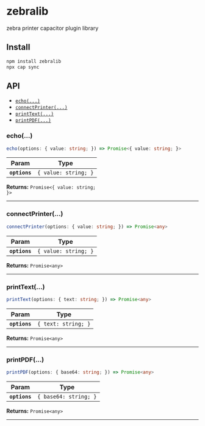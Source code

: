 # zebralib

zebra printer capacitor plugin library

## Install

```bash
npm install zebralib
npx cap sync
```

## API

<docgen-index>

* [`echo(...)`](#echo)
* [`connectPrinter(...)`](#connectprinter)
* [`printText(...)`](#printtext)
* [`printPDF(...)`](#printpdf)

</docgen-index>

<docgen-api>
<!--Update the source file JSDoc comments and rerun docgen to update the docs below-->

### echo(...)

```typescript
echo(options: { value: string; }) => Promise<{ value: string; }>
```

| Param         | Type                            |
| ------------- | ------------------------------- |
| **`options`** | <code>{ value: string; }</code> |

**Returns:** <code>Promise&lt;{ value: string; }&gt;</code>

--------------------


### connectPrinter(...)

```typescript
connectPrinter(options: { value: string; }) => Promise<any>
```

| Param         | Type                            |
| ------------- | ------------------------------- |
| **`options`** | <code>{ value: string; }</code> |

**Returns:** <code>Promise&lt;any&gt;</code>

--------------------


### printText(...)

```typescript
printText(options: { text: string; }) => Promise<any>
```

| Param         | Type                           |
| ------------- | ------------------------------ |
| **`options`** | <code>{ text: string; }</code> |

**Returns:** <code>Promise&lt;any&gt;</code>

--------------------


### printPDF(...)

```typescript
printPDF(options: { base64: string; }) => Promise<any>
```

| Param         | Type                             |
| ------------- | -------------------------------- |
| **`options`** | <code>{ base64: string; }</code> |

**Returns:** <code>Promise&lt;any&gt;</code>

--------------------

</docgen-api>
